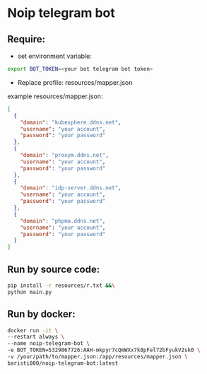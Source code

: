 # Noip telegram bot

  ## Require:
  - set environment variable:
  ```bash
  export BOT_TOKEN=<your bot telegram bot token>
  ```
  - Replace profile: resources/mapper.json

  example resources/mapper.json: 
  ```json
  [
    {
      "domain": "kubesphere.ddns.net",
      "username": "your account",
      "password": "your password"
    },
    {
      "domain": "proxym.ddns.net",
      "username": "your account",
      "password": "your password"
    },
    {
      "domain": "idp-server.ddns.net",
      "username": "your account",
      "password": "your password"
    },
    {
      "domain": "phpma.ddns.net",
      "username": "your account",
      "password": "your password"
    }
  ]
  ```
  ## Run by source code:
  ```bash
  pip install -r resources/r.txt &&\
  python main.py
  ```
  ## Run by docker:
  ```bash
  docker run -it \
  --restart always \
  --name noip-telegram-bot \
  -e BOT_TOKEN=5329867726:AAH-mkpyr7cQmWXx7k8pFel72bFyukV2sk0 \
  -v /your/path/to/mapper.json:/app/resources/mapper.json \
  baristi000/noip-telegram-bot:latest
  ```
